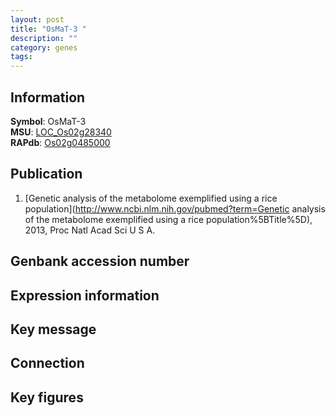 ```yaml
---
layout: post
title: "OsMaT-3 "
description: ""
category: genes
tags: 
---
```


## Information
__Symbol__: OsMaT-3   
__MSU__: [LOC_Os02g28340](http://rice.plantbiology.msu.edu/cgi-bin/ORF_infopage.cgi?orf=LOC_Os02g28340)  
__RAPdb__: [Os02g0485000](http://rapdb.dna.affrc.go.jp/viewer/gbrowse_details/irgsp1?name=Os02g0485000)  

## Publication
1. [Genetic analysis of the metabolome exemplified using a rice population](http://www.ncbi.nlm.nih.gov/pubmed?term=Genetic analysis of the metabolome exemplified using a rice population%5BTitle%5D), 2013, Proc Natl Acad Sci U S A.

## Genbank accession number

## Expression information

## Key message

## Connection

## Key figures


